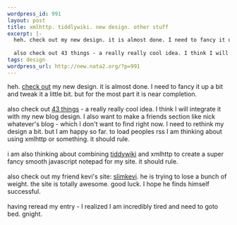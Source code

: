 ```yaml
--- 
wordpress_id: 991
layout: post
title: xmlhttp. tiddlywiki. new design. other stuff
excerpt: |-
  heh. check out my new design. it is almost done. I need to fancy it up a bit and tweak it a little bit. but for the most part it is near completion. 
  
  also check out 43 things - a really really cool idea. I think I will integrate it with my new blog design. I also want to make a friends section like nick whate...
tags: design
wordpress_url: http://new.nata2.org/?p=991
---
```

heh. <a href="http://www.dopeman.org/nata2">check out</a> my new design. it is almost done. I need to fancy it up a bit and tweak it a little bit. but for the most part it is near completion.<br>
<br>
also check out <a href="http://43things.com">43 things</a> - a really really cool idea. I think I will integrate it with my new blog design. I also want to make a friends section like nick whatever's blog - which I don't want to find right now. I need to rethink my design a bit. but I am happy so far. to load peoples rss I am thinking about using xmlhttp or something. it should rule.<br>
<br>
i am also thinking about combining <a href="http://www.tiddlywiki.com/">tiddywiki</a> and xmlhttp to create a super fancy smooth javascript notepad for my site. it should rule.<br>
<br>
also check out my friend kevi's site: <a href="http://www.slimkevi.com/">slimkevi</a>. he is trying to lose a bunch of weight. the site is totally awesome. good luck. I hope he finds himself successful.<br>
<br>
having reread my entry - I realized I am incredibly tired and need to goto bed. gnight.
